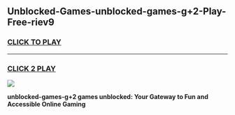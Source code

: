 
## Unblocked-Games-unblocked-games-g+2-Play-Free-riev9
<h3>
<a href="https://premium76.site?title=unblocked-games-g+2&ref=19M">CLICK TO PLAY</a></h3>
<hr>

<h3>
<a href="https://premium76.site?title=unblocked-games-g+2&ref=19M">CLICK 2 PLAY</a>
  
</h3>

<a href="https://premium76.site?title=unblocked-games-g+2&ref=19M"><img src="https://clearcache.store/games.png"></a>


**unblocked-games-g+2 games unblocked: Your Gateway to Fun and Accessible Online Gaming**
